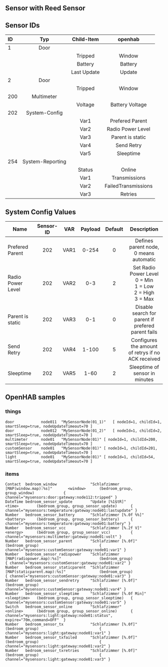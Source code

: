 ## Sensor with Reed Sensor

## Sensor IDs
| ID | Typ | Child-Item | openhab |
|:--- |:-------:|:--------:|:--------:|
| 1  | Door | | |
|    |             |Tripped| Window|
|    |             |Battery| Battery|
|    |             |Last Update| Update|
| 2  | Door | | |
|    |             |Tripped| Window|
|200 | Multimeter |
|    |             |Voltage| Battery Voltage|
|202 | System-Config | | |
|    |             |Var1| Prefered Parent|
|    |             |Var2| Radio Power Level|
|    |             |Var3| Parent is static |
|    |             |Var4| Send Retry |
|    |             |Var5| Sleeptime|
|254 | System-Reporting | | |
|    |             |Status| Online|
|    |             |Var1| Transmissions |
|    |             |Var2| FailedTransmissions|
|    |             |Var3| Retries |


## System Config Values

| Name       | Sensor-ID          | VAR | Payload  |  Default | Description |
| ------------- |:-------------:|:----:|:-----:|:-----:| :-----:|
| Prefered Parent     | 202 | VAR1 | 0-254 | 0 | Defines parent node, 0 means automatic |
| Radio Power Level | 202 | VAR2 | 0-3| 2 | Set Radio Power Level<br/>0 = Min<br/>1 = Low<br/>2 = High<br/>3 = Max |
| Parent is static | 202 | VAR3 | 0-1 | 0 | Disable search for parent if prefered parent fails |
| Send Retry | 202 | VAR4 | 1-100 | 5 | Configures the amount of retrys if no ACK received |
| Sleeptime | 202 | VAR5 | 1-60 | 2 | Sleeptime of sensor in minutes |

## OpenHAB samples

### things
    door            node011  "MySensorNode(01_1)"	[ nodeId=1, childId=1, smartSleep=true, nodeUpdateTimeout=70 ]
    door            node012  "MySensorNode(01_2)"	[ nodeId=1, childId=2, smartSleep=true, nodeUpdateTimeout=70 ]
    multimeter      node01   "MySensorNode(01)"	[ nodeId=1, childId=200, smartSleep=true, nodeUpdateTimeout=70 ]
    customSensor    node01   "MySensorNode(01)"	[ nodeId=1, childId=201, smartSleep=true, nodeUpdateTimeout=70 ]
    light           node01   "MySensorNode(01)"	[ nodeId=1, childId=54, smartSleep=true, nodeUpdateTimeout=70 ]


### items
    Contact  bedroom_window               "Schlafzimmer [MAP(window.map):%s]"       <window>      (bedroom_group, group_window)             { channel="mysensors:door:gateway:node112:tripped" }
    DateTime bedroom_sensor_update        "Update [%1$tR]"                          <time>        (bedroom_group, group_sensor_update)      { channel="mysensors:temperature:gateway:node01:lastupdate" }
    Number	 bedroom_sensor_battery       "Schlafzimmer [%.0f %%]"                  <battery>     (bedroom_group, group_sensor_battery)     { channel="mysensors:temperature:gateway:node01:battery" }
    Number	 bedroom_sensor_vcc           "Schlafzimmer [%.2f V]"                   <energy>      (bedroom_group, group_sensor_vcc)         { channel="mysensors:multimeter:gateway:node01:volt" }
    Number	 bedroom_sensor_parent        "Schlafzimmer [%.0f]"                                   (bedroom_group)                           { channel="mysensors:customSensor:gateway:node01:var1" }
    Number	 bedroom_sensor_radiopower    "Schlafzimmer [MAP(radiopower.map):%s]"                 (bedroom_group)                           { channel="mysensors:customSensor:gateway:node01:var2" }
    Number	 bedroom_sensor_staticparent  "Schlafzimmer [MAP(staticparent.map):%s]"               (bedroom_group)                           { channel="mysensors:customSensor:gateway:node01:var3" }
    Number	 bedroom_sensor_sendretry     "Schlafzimmer [%.0f]"                                   (bedroom_group)                           { channel="mysensors:customSensor:gateway:node01:var4" }
    Number   bedroom_sensor_sleeptime     "Schlafzimmer [%.0f Min]"                 <sleeptime>   (bedroom_group, group_sensor_sleeptime)   { channel="mysensors:customSensor:gateway:node01:var5" }
    Switch   bedroom_sensor_online        "Schlafzimmer"                            <online>      (bedroom_group, group_sensor_online)      { channel="mysensors:light:gateway:node01:status", expire="70m,command=OFF"  }
    Number	 bedroom_sensor_tx            "Schlafzimmer [%.0f]"                                   (bedroom_group)                           { channel="mysensors:light:gateway:node01:var1" }
    Number	 bedroom_sensor_txfailed      "Schlafzimmer [%.0f]"                                   (bedroom_group)                           { channel="mysensors:light:gateway:node01:var2" }
    Number	 bedroom_sensor_txretries     "Schlafzimmer [%.0f]"                                   (bedroom_group)                           { channel="mysensors:light:gateway:node01:var3" }
